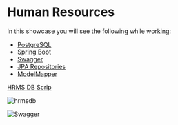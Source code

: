 # Human Resources
In this showcase you will see the following while working:

* <a href="https://www.postgresql.org/">PostgreSQL</a>
* <a href="https://spring.io/projects/spring-boot">Spring Boot</a>
* <a href="https://www.baeldung.com/swagger-2-documentation-for-spring-rest-api">Swagger</a>
* <a href="https://www.baeldung.com/spring-data-derived-queries">JPA Repositories </a>
* <a href="http://modelmapper.org/getting-started/">ModelMapper</a>


<a href="https://github.com/duralikilinc/HumanResources/blob/master/hrms.sql">HRMS DB Scrip</a>

![hrmsdb](https://user-images.githubusercontent.com/5312972/119811141-6f60ad00-beef-11eb-9f64-60c601d7152e.PNG)


![Swagger](https://user-images.githubusercontent.com/5312972/119811075-5e17a080-beef-11eb-9ff4-23a28646a0db.PNG)
